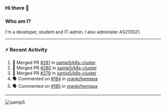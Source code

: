 ### Hi there 👋

### Who am I?
I'm a developer, student and IT-admin. I also administer AS213021.

---
### :zap: Recent Activity
<!--START_SECTION:activity-->
1. 🎉 Merged PR [#281](https://github.com/samip5/k8s-cluster/pull/281) in [samip5/k8s-cluster](https://github.com/samip5/k8s-cluster)
2. 🎉 Merged PR [#280](https://github.com/samip5/k8s-cluster/pull/280) in [samip5/k8s-cluster](https://github.com/samip5/k8s-cluster)
3. 🎉 Merged PR [#279](https://github.com/samip5/k8s-cluster/pull/279) in [samip5/k8s-cluster](https://github.com/samip5/k8s-cluster)
4. 🗣 Commented on [#184](https://github.com/vranki/hemppa/issues/184) in [vranki/hemppa](https://github.com/vranki/hemppa)
5. 🗣 Commented on [#185](https://github.com/vranki/hemppa/issues/185) in [vranki/hemppa](https://github.com/vranki/hemppa)
<!--END_SECTION:activity-->
---

<img align="center" src="https://github-readme-stats.vercel.app/api?username=samip5&show_icons=true" alt="samip5" />
